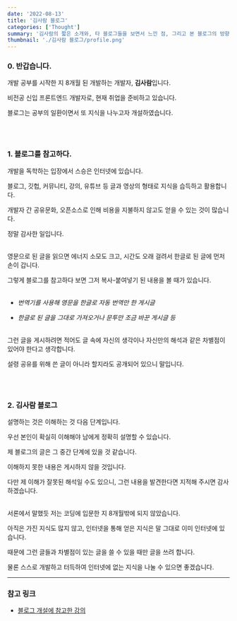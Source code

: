 ```yaml
---
date: '2022-08-13'
title: '김사람 블로그'
categories: ['Thought']
summary: '김사람의 짧은 소개와, 타 블로그들을 보면서 느낀 점, 그리고 본 블로그의 방향'
thumbnail: './김사람 블로그/profile.png'
---
```


### 0. 반갑습니다.

개발 공부를 시작한 지 8개월 된 개발하는 개발자, **김사람**입니다.

비전공 신입 프론트엔드 개발자로, 현재 취업을 준비하고 있습니다.

블로그는 공부의 일환이면서 또 지식을 나누고자 개설하였습니다.

<br></br>

### 1. 블로그를 참고하다.

개발을 독학하는 입장에서 스승은 인터넷에 있습니다.

블로그, 깃헙, 커뮤니티, 강의, 유튜브 등 글과 영상의 형태로 지식을 습득하고 활용합니다.

개발자 간 공유문화, 오픈소스로 인해 비용을 지불하지 않고도 얻을 수 있는 것이 많습니다.

정말 감사한 일입니다. <br></br>

영문으로 된 글을 읽으면 에너지 소모도 크고, 시간도 오래 걸려서 한글로 된 글에 먼저 손이 갑니다.

그렇게 블로그를 참고하다 보면 그저 복사-붙여넣기 된 내용을 볼 때가 있습니다.<br></br>

- _번역기를 사용해 영문을 한글로 자동 번역만 한 게시글_

- _한글로 된 글을 그대로 가져오거나 문투만 조금 바꾼 게시글 등_<br></br>

그런 글을 게시하려면 적어도 글 속에 자신의 생각이나 자신만의 해석과 같은 차별점이 있어야 한다고 생각합니다.

설령 공유를 위해 쓴 글이 아니라 할지라도 공개되어 있으니 말입니다.

<br></br>

### 2. 김사람 블로그

설명하는 것은 이해하는 것 다음 단계입니다.

우선 본인이 확실히 이해해야 남에게 정확히 설명할 수 있습니다.

제 블로그의 글은 그 중간 단계에 있을 것 같습니다.

이해하지 못한 내용은 게시하지 않을 것입니다.

다만 제 이해가 잘못된 해석일 수도 있으니, 그런 내용을 발견한다면 지적해 주시면 감사하겠습니다.<br></br>

서론에서 말했듯 저는 코딩에 입문한 지 8개월밖에 되지 않았습니다.

아직은 가진 지식도 많지 않고, 인터넷을 통해 얻은 지식은 말 그대로 이미 인터넷에 있습니다.

때문에 그런 글들과 차별점이 있는 글을 쓸 수 있을 때만 글을 쓰려 합니다.

물론 스스로 개발하고 터득하여 인터넷에 없는 지식을 나눌 수 있으면 좋겠습니다.

---

### 참고 링크

- [블로그 개설에 참고한 강의](https://www.inflearn.com/course/gatsby-%EA%B8%B0%EC%88%A0%EB%B8%94%EB%A1%9C%EA%B7%B8/dashboard)
